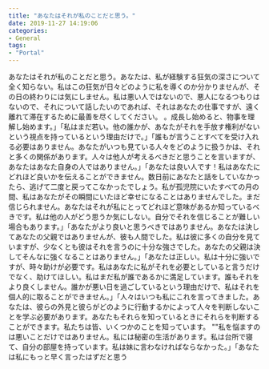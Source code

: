 ```yaml
---
title: "あなたはそれが私のことだと思う。"
date: 2019-11-27 14:19:06
categories:
- General
tags:
- "Portal"
---
```


あなたはそれが私のことだと思う。あなたは、私が経験する狂気の深さについて全く知らない。私はこの狂気が日々どのように私を導くのか分かりませんが、その日の終わりには気にしません。私は悪い人ではないので、悪人になるつもりはないので、それについて話したいのであれば、それはあなたの仕事ですが、遠く離れて滞在するために最善を尽くしてください。 。成長し始めると、物事を理解し始めます。」「私はまだ若い。他の誰かが、あなたがそれを手放す権利がないという視点を持っているという理由だけで。」「誰もが言うことすべてを受け入れる必要はありません。あなたがいつも見ている人々をどのように扱うかは、それと多くの関係があります。人々は他人が考えるべきだと思うことを言いますが、あなたはあなた自身の人ではありません。」「あなたは良い人です！私はあなたにどれほど良いかを伝えることができません。数日前にあなたと話をしていなかったら、逃げて二度と戻ってこなかったでしょう。私が孤児院にいたすべての月の間、私はあなたがその瞬間にいたほど幸せになることはありませんでした。まだ信じられません。あなたはそれが私にとってどれほど意味があるか知っているべきです。私は他の人がどう思うか気にしない。自分でそれを信じることが難しい場合もあります。」「あなたがより良いと思うべきではありません。あなたは決してあなたの父親ではありませんが、彼も人間でした。私は彼に多くの自分を見ていますが、少なくとも彼はそれを言うのに十分な強さでした。あなたの父親は決してそんなに強くなることはありません。」「あなたは正しい。私は十分に強いですが、時々助けが必要です。私はあなたに私がそれを必要としていると言うだけでなく、助けてほしい。私はまだ私が誰であるかに満足しています。誰もそれをより良くしません。誰かが悪い日を過ごしているという理由だけで、私はそれを個人的に取ることができません。」「人々はいつも私にこれを言ってきました。あなたは、彼らの外見と彼らがどのように行動するかによって人々を判断しないことを学ぶ必要があります。あなたもそれらを知っているときにそれらを判断することができます。私たちは皆、いくつかのことを知っています。 &quot;&quot;私を悩ますのは悪いことだけではありません。私には秘密の生活があります。私は台所で寝て、自分の部屋を持っています。私は妹に言わなければならなかった。」「あなたは私にもっと早く言ったはずだと思う
